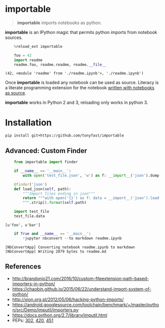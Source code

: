 
# importable 

> __importable__ imports notebooks as python.

__importable__ is an IPython magic that permits python imports from notebook sources.


```python
    %reload_ext importable 
```


```python
    foo = 42
    import readme
    readme.foo, readme.readme, readme.__file__
```




    (42, <module 'readme' from './readme.ipynb'>, './readme.ipynb')



Once __importable__ is loaded any notebook can be used as source.  Literacy is a literate programming extension for the notebook [written with notebooks as source](https://github.com/tonyfast/literacy/blob/master/literacy/__init__.py#L1).

__importable__ works in Python 2 and 3, reloading only works in python 3.

# Installation

`pip install git+https://github.com/tonyfast/importable`

## Advanced: Custom Finder


```python
    from importable import finder
```


```python
    if __name__ == '__main__':
        with open('test_file.json', 'w') as f: __import__('json').dump(['foo', 'bar'], f)
```


```python
    @finder('json')
    def load_json(self, path):
        """Import files ending in json"""
        return """with open('{}') as f: data = __import__('json').load(f)
        """.strip().format(self.path)
```


```python
    import test_file
    test_file.data
```




    [u'foo', u'bar']




```python
    if True and __name__ == '__main__':        
        !jupyter nbconvert --to markdown readme.ipynb
```

    [NbConvertApp] Converting notebook readme.ipynb to markdown
    [NbConvertApp] Writing 2079 bytes to readme.md


## References

* http://brandonio21.com/2016/10/custom-fileextension-path-based-importers-in-python/
* https://chaobin.github.io/2015/06/22/understand-import-system-of-python/
* http://xion.org.pl/2012/05/06/hacking-python-imports/
* https://android.googlesource.com/toolchain/benchmark/+/master/python/src/Demo/imputil/importers.py
* https://docs.python.org/2.7/library/imputil.html
* PEPs: [302](https://www.python.org/dev/peps/pep-0302/), [420](https://www.python.org/dev/peps/pep-0420/), [451](https://www.python.org/dev/peps/pep-0451/)
